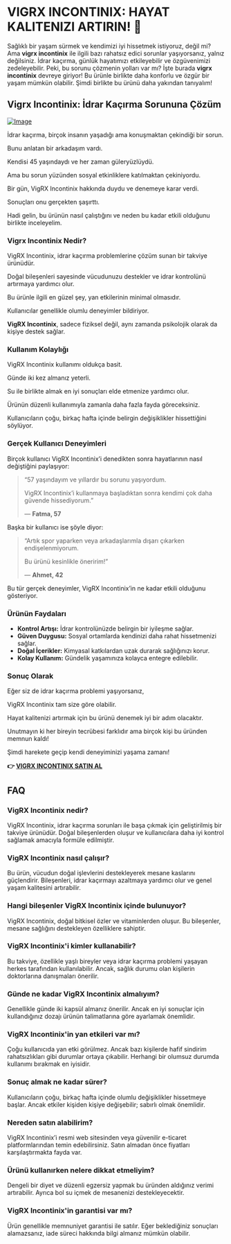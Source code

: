 # VIGRX INCONTINIX: HAYAT KALITENIZI ARTIRIN! 💪

Sağlıklı bir yaşam sürmek ve kendimizi iyi hissetmek istiyoruz, değil mi? Ama **vigrx incontinix** ile ilgili bazı rahatsız edici sorunlar yaşıyorsanız, yalnız değilsiniz. İdrar kaçırma, günlük hayatımızı etkileyebilir ve özgüvenimizi zedeleyebilir. Peki, bu sorunu çözmenin yolları var mı? İşte burada **vigrx incontinix** devreye giriyor! Bu ürünle birlikte daha konforlu ve özgür bir yaşam mümkün olabilir. Şimdi birlikte bu ürünü daha yakından tanıyalım!

## Vigrx Incontinix: İdrar Kaçırma Sorununa Çözüm

[![Image](https://www2.sellhealth.com/563/vigrx_incontinix_5_1.jpg)](https://gchaffi.com/fazdId8j)

İdrar kaçırma, birçok insanın yaşadığı ama konuşmaktan çekindiği bir sorun. 

Bunu anlatan bir arkadaşım vardı.

Kendisi 45 yaşındaydı ve her zaman güleryüzlüydü.

Ama bu sorun yüzünden sosyal etkinliklere katılmaktan çekiniyordu.

Bir gün, VigRX Incontinix hakkında duydu ve denemeye karar verdi. 

Sonuçları onu gerçekten şaşırttı.

Hadi gelin, bu ürünün nasıl çalıştığını ve neden bu kadar etkili olduğunu birlikte inceleyelim.

### Vigrx Incontinix Nedir?

VigRX Incontinix, idrar kaçırma problemlerine çözüm sunan bir takviye ürünüdür. 

Doğal bileşenleri sayesinde vücudunuzu destekler ve idrar kontrolünü artırmaya yardımcı olur.

Bu ürünle ilgili en güzel şey, yan etkilerinin minimal olmasıdır. 

Kullanıcılar genellikle olumlu deneyimler bildiriyor. 

**VigRX Incontinix**, sadece fiziksel değil, aynı zamanda psikolojik olarak da kişiye destek sağlar.

### Kullanım Kolaylığı

VigRX Incontinix kullanımı oldukça basit. 

Günde iki kez almanız yeterli. 

Su ile birlikte almak en iyi sonuçları elde etmenize yardımcı olur. 

Ürünün düzenli kullanımıyla zamanla daha fazla fayda göreceksiniz.

Kullanıcıların çoğu, birkaç hafta içinde belirgin değişiklikler hissettiğini söylüyor.

### Gerçek Kullanıcı Deneyimleri

Birçok kullanıcı VigRX Incontinix’i denedikten sonra hayatlarının nasıl değiştiğini paylaşıyor:

> “57 yaşındayım ve yıllardır bu sorunu yaşıyordum. 
> 
> VigRX Incontinix’i kullanmaya başladıktan sonra kendimi çok daha güvende hissediyorum.” 
> 
> — **Fatma, 57**

Başka bir kullanıcı ise şöyle diyor:

> “Artık spor yaparken veya arkadaşlarımla dışarı çıkarken endişelenmiyorum.
>
> Bu ürünü kesinlikle öneririm!” 
>
> — **Ahmet, 42**

Bu tür gerçek deneyimler, VigRX Incontinix’in ne kadar etkili olduğunu gösteriyor.

### Ürünün Faydaları

- **Kontrol Artışı:** İdrar kontrolünüzde belirgin bir iyileşme sağlar.
- **Güven Duygusu:** Sosyal ortamlarda kendinizi daha rahat hissetmenizi sağlar.
- **Doğal İçerikler:** Kimyasal katkılardan uzak durarak sağlığınızı korur.
- **Kolay Kullanım:** Gündelik yaşamınıza kolayca entegre edilebilir.

### Sonuç Olarak

Eğer siz de idrar kaçırma problemi yaşıyorsanız,

VigRX Incontinix tam size göre olabilir.

Hayat kalitenizi artırmak için bu ürünü denemek iyi bir adım olacaktır. 

Unutmayın ki her bireyin tecrübesi farklıdır ama birçok kişi bu üründen memnun kaldı!

Şimdi harekete geçip kendi deneyiminizi yaşama zamanı!



**👉 [VIGRX INCONTINIX SATIN AL](https://gchaffi.com/fazdId8j)**

## FAQ

### **VigRX Incontinix nedir?**
VigRX Incontinix, idrar kaçırma sorunları ile başa çıkmak için geliştirilmiş bir takviye ürünüdür. Doğal bileşenlerden oluşur ve kullanıcılara daha iyi kontrol sağlamak amacıyla formüle edilmiştir.

### **VigRX Incontinix nasıl çalışır?**
Bu ürün, vücudun doğal işlevlerini destekleyerek mesane kaslarını güçlendirir. Bileşenleri, idrar kaçırmayı azaltmaya yardımcı olur ve genel yaşam kalitesini artırabilir.

### **Hangi bileşenler VigRX Incontinix içinde bulunuyor?**
VigRX Incontinix, doğal bitkisel özler ve vitaminlerden oluşur. Bu bileşenler, mesane sağlığını destekleyen özelliklere sahiptir.

### **VigRX Incontinix'i kimler kullanabilir?**
Bu takviye, özellikle yaşlı bireyler veya idrar kaçırma problemi yaşayan herkes tarafından kullanılabilir. Ancak, sağlık durumu olan kişilerin doktorlarına danışmaları önerilir.

### **Günde ne kadar VigRX Incontinix almalıyım?**
Genellikle günde iki kapsül almanız önerilir. Ancak en iyi sonuçlar için kullandığınız dozajı ürünün talimatlarına göre ayarlamak önemlidir.

### **VigRX Incontinix'in yan etkileri var mı?**
Çoğu kullanıcıda yan etki görülmez. Ancak bazı kişilerde hafif sindirim rahatsızlıkları gibi durumlar ortaya çıkabilir. Herhangi bir olumsuz durumda kullanımı bırakmak en iyisidir.

### **Sonuç almak ne kadar sürer?**
Kullanıcıların çoğu, birkaç hafta içinde olumlu değişiklikler hissetmeye başlar. Ancak etkiler kişiden kişiye değişebilir; sabırlı olmak önemlidir.

### **Nereden satın alabilirim?**
VigRX Incontinix’i resmi web sitesinden veya güvenilir e-ticaret platformlarından temin edebilirsiniz. Satın almadan önce fiyatları karşılaştırmakta fayda var.

### **Ürünü kullanırken nelere dikkat etmeliyim?**
Dengeli bir diyet ve düzenli egzersiz yapmak bu üründen aldığınız verimi artırabilir. Ayrıca bol su içmek de mesanenizi destekleyecektir.

### **VigRX Incontinix'in garantisi var mı?**
Ürün genellikle memnuniyet garantisi ile satılır. Eğer beklediğiniz sonuçları alamazsanız, iade süreci hakkında bilgi almanız mümkün olabilir.